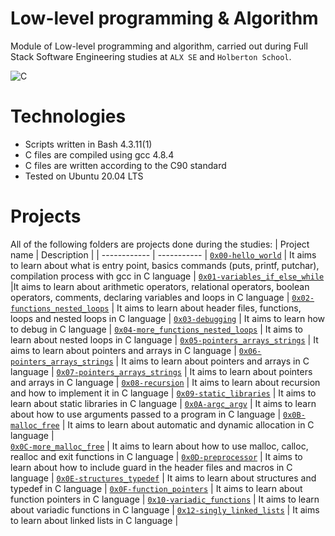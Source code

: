# Low-level programming & Algorithm
Module of Low-level programming and algorithm, carried out during Full Stack Software Engineering studies at ```ALX SE``` and ```Holberton School```.

![C](https://res.cloudinary.com/practicaldev/image/fetch/s--dWwH4rJ4--/c_limit%2Cf_auto%2Cfl_progressive%2Cq_66%2Cw_880/https://media2.giphy.com/media/fnD9cHHIrYRYk/giphy.gif)

# Technologies
* Scripts written in Bash 4.3.11(1)
* C files are compiled using gcc 4.8.4
* C files are written according to the C90 standard
* Tested on Ubuntu 20.04 LTS

# Projects
All of the following folders are projects done during the studies:
| Project name | Description |
| ------------ | ----------- |
[`0x00-hello_world`](https://github.com/Haolag/alx-low_level_programming/tree/main/0x00-hello_world) | It aims to learn about what is entry point, basics commands (puts, printf, putchar), compilation process with gcc in C language |
[`0x01-variables_if_else_while`](https://github.com/Haolag/alx-low_level_programming/tree/main/0x01-variables_if_else_while) |It aims to learn about arithmetic operators, relational operators, boolean operators, comments, declaring variables and loops in C language  |
[`0x02-functions_nested_loops`](https://github.com/Haolag/alx-low_level_programming/tree/main/0x02-functions_nested_loops) | It aims to learn about header files, functions, loops and nested loops in C language |
[`0x03-debugging`](https://github.com/Haolag/alx-low_level_programming/tree/main/0x03-debugging) | It aims to learn how to debug in C language |
[`0x04-more_functions_nested_loops`](https://github.com/Haolag/alx-low_level_programming/tree/main/0x04-more_functions_nested_loops) | It aims to learn about nested loops in C language | 
[`0x05-pointers_arrays_strings`](https://github.com/Haolag/alx-low_level_programming/tree/main/0x05-pointers_arrays_strings) | It aims to learn about pointers and arrays in C language |
[`0x06-pointers_arrays_strings`](https://github.com/Haolag/alx-low_level_programming/tree/main/0x06-pointers_arrays_strings) | It aims to learn about pointers and arrays in C language |
[`0x07-pointers_arrays_strings`](https://github.com/Haolag/alx-low_level_programming/tree/main/0x07-pointers_arrays_strings) | It aims to learn about pointers and arrays in C language | 
[`0x08-recursion`](https://github.com/Haolag/alx-low_level_programming/tree/main/0x08-recursion) | It aims to learn about recursion and how to implement it in C language |
[`0x09-static_libraries`](https://github.com/Haolag/alx-low_level_programming/tree/main/0x09-static_libraries) | It aims to learn about static libraries in C language |
[`0x0A-argc_argv`](https://github.com/Haolag/alx-low_level_programming/tree/main/0x0A-argc_argv) | It aims to learn about how to use arguments passed to a program in C language |
 [`0x0B-malloc_free`](https://github.com/Haolag/alx-low_level_programming/tree/main/0x0B-malloc_free) | It aims to learn about automatic and dynamic allocation in C language |  
 [`0x0C-more_malloc_free`](https://github.com/Haolag/alx-low_level_programming/tree/main/0x0C-more_malloc_free) | It aims to learn about how to use malloc, calloc, realloc and exit functions in C language |
[`0x0D-preprocessor`](https://github.com/Haolag/alx-low_level_programming/tree/main/0x0D-preprocessor) | It aims to learn about how to include guard in the header files and macros in C language |
[`0x0E-structures_typedef`](https://github.com/Haolag/alx-low_level_programming/tree/main/0x0E-structures_typedef) | It aims to learn about structures and typedef in C language |
[`0x0F-function_pointers`](https://github.com/Haolag/alx-low_level_programming/tree/main/0x0F-function_pointers) | It aims to learn about function pointers in C language |
[`0x10-variadic_functions`](https://github.com/Haolag/alx-low_level_programming/tree/main/0x10-variadic_functions)  | It aims to learn about variadic functions in C language |
[`0x12-singly_linked_lists`](https://github.com/Haolag/alx-low_level_programming/tree/main/0x12-singly_linked_lists) | It aims to learn about linked lists in C language |
 
